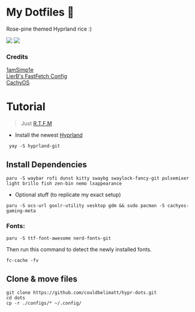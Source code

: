 # My Dotfiles 📁

Rose-pine themed Hyprland rice :)

![](https://limatt.s-ul.eu/aRj18NCR)
![](https://limatt.s-ul.eu/8Fvyoavp)

### Credits

[1amSimp1e](https://github.com/1amSimp1e/dots)\
[LierB's FastFetch Config](https://github.com/LierB/fastfetch) \
[CachyOS](https://cachyos.org)

# Tutorial


> Just [R.T.F.M](https://en.wikipedia.org/wiki/RTFM)

- Install the newest [Hyprland](https://hyprland.org/)

 ```
  yay -S hyprland-git
 ```

## Install Dependencies

```
paru -S waybar rofi dunst kitty swaybg swaylock-fancy-git pulsemixer light brillo fish zen-bin nemo lxappearance
```

- Optional stuff (to replicate my exact setup)
```
paru -S ocs-url goxlr-utility vesktop gdm && sudo pacman -S cachyos-gaming-meta
```

### Fonts:

  ```
  paru -S ttf-font-awesome nerd-fonts-git
  ```

Then run this command to detect the newly installed fonts.

```
fc-cache -fv
```

## Clone & move files 

```
git clone https://github.com/couldbelimatt/hypr-dots.git
cd dots
cp -r ./configs/* ~/.config/
```


